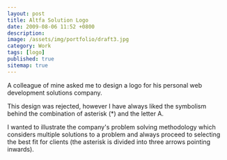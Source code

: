 ```yaml
---
layout: post
title: Altfa Solution Logo
date: 2009-08-06 11:52 +0800
description:
image: /assets/img/portfolio/draft3.jpg
category: Work
tags: [logo]
published: true
sitemap: true
---
```


A colleague of mine asked me to design a logo for his personal web development solutions company. 

This design was rejected, however I have always liked the symbolism behind the combination of asterisk (*) and the letter A. 

I wanted to illustrate the company's problem solving methodology which considers multiple solutions to a problem and always proceed to selecting the best fit for clients (the asterisk is divided into three arrows pointing inwards).